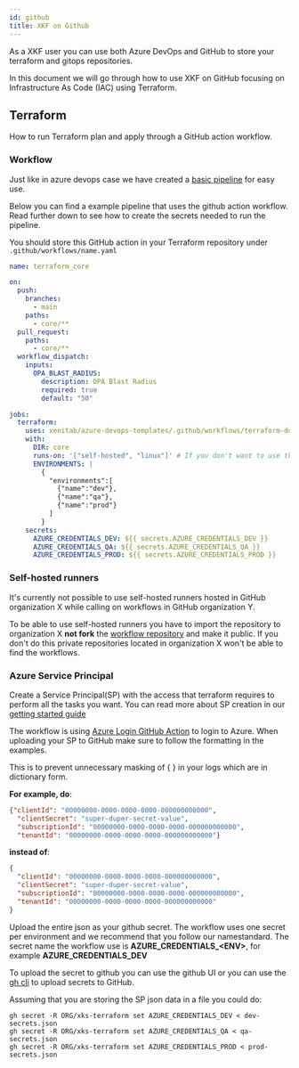 ```yaml
---
id: github
title: XKF on Github
---
```


As a XKF user you can use both Azure DevOps and GitHub to store
your terraform and gitops repositories.

In this document we will go through how to use XKF on GitHub focusing
on Infrastructure As Code (IAC) using Terraform.

## Terraform

How to run Terraform plan and apply through a GitHub action workflow.

### Workflow

Just like in azure devops case we have created a [basic pipeline](https://github.com/XenitAB/azure-devops-templates/terraform-docker-github/README.md) for easy use.

Below you can find a example pipeline that uses the github action workflow.
Read further down to see how to create the secrets needed to run the pipeline.

You should store this GitHub action in your Terraform repository under `.github/workflows/name.yaml`

```.github/workflows/core.yaml
name: terraform_core

on:
  push:
    branches:
      - main
    paths:
      - core/**
  pull_request:
    paths:
      - core/**
  workflow_dispatch:
    inputs:
      OPA_BLAST_RADIUS:
        description: OPA Blast Radius
        required: true
        default: "50"

jobs:
  terraform:
    uses: xenitab/azure-devops-templates/.github/workflows/terraform-docker.yaml@2021.10.1
    with:
      DIR: core
      runs-on: '["self-hosted", "linux"]' # If you don't want to use the default ubuntu-latest
      ENVIRONMENTS: |
        {
          "environments":[
            {"name":"dev"},
            {"name":"qa"},
            {"name":"prod"}
          ]
        }
    secrets:
      AZURE_CREDENTIALS_DEV: ${{ secrets.AZURE_CREDENTIALS_DEV }}
      AZURE_CREDENTIALS_QA: ${{ secrets.AZURE_CREDENTIALS_QA }}
      AZURE_CREDENTIALS_PROD: ${{ secrets.AZURE_CREDENTIALS_PROD }}
```

### Self-hosted runners

It's currently not possible to use self-hosted runners hosted in GitHub organization X while calling on workflows in GitHub organization Y.

To be able to use self-hosted runners you have to import the repository to organization X **not fork** the [workflow repository](https://github.com/XenitAB/azure-devops-templates)
and make it public. If you don't do this private repositories located in organization X won't be able to find the workflows.

### Azure Service Principal

Create a Service Principal(SP) with the access that terraform requires to perform all the tasks you want.
You can read more about SP creation in our [getting started guide](getting-started.md)

The workflow is using [Azure Login GitHub Action](https://github.com/marketplace/actions/azure-login#configure-deployment-credentials)
to login to Azure. When uploading your SP to GitHub make sure to follow the formatting in the examples.

This is to prevent unnecessary masking of { } in your logs which are in dictionary form.

**For example, do**:

```.json
{"clientId": "00000000-0000-0000-0000-000000000000",
  "clientSecret": "super-duper-secret-value",
  "subscriptionId": "00000000-0000-0000-0000-000000000000",
  "tenantId": "00000000-0000-0000-0000-000000000000"}
```

**instead of**:

```.json
{
  "clientId": "00000000-0000-0000-0000-000000000000",
  "clientSecret": "super-duper-secret-value",
  "subscriptionId": "00000000-0000-0000-0000-000000000000",
  "tenantId": "00000000-0000-0000-0000-000000000000"
}
```

Upload the entire json as your github secret.
The workflow uses one secret per environment and we recommend that you follow our namestandard.
The secret name the workflow use is **AZURE_CREDENTIALS_\<ENV\>**, for  example **AZURE_CREDENTIALS_DEV**

To upload the secret to github you can use the github UI or you can use the [gh cli](https://github.com/cli/cli) to upload secrets to GitHub.

Assuming that you are storing the SP json data in a file you could do:

```shell
gh secret -R ORG/xks-terraform set AZURE_CREDENTIALS_DEV < dev-secrets.json
gh secret -R ORG/xks-terraform set AZURE_CREDENTIALS_QA < qa-secrets.json
gh secret -R ORG/xks-terraform set AZURE_CREDENTIALS_PROD < prod-secrets.json
```
